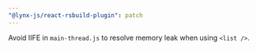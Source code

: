```yaml
---
"@lynx-js/react-rsbuild-plugin": patch
---
```


Avoid IIFE in `main-thread.js` to resolve memory leak when using `<list />`.
